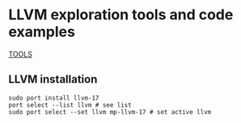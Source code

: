 # LLVM exploration tools and code examples

[TOOLS](./docs/TOOLS.md)

## LLVM installation

```shell
sudo port install llvm-17
port select --list llvm # see list
sudo port select --set llvm mp-llvm-17 # set active llvm
```

